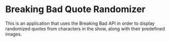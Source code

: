 # Breaking Bad Quote Randomizer

This is an application that uses the Breaking Bad API in order to display randomized quotes from characters in the show, along with their predefined images.